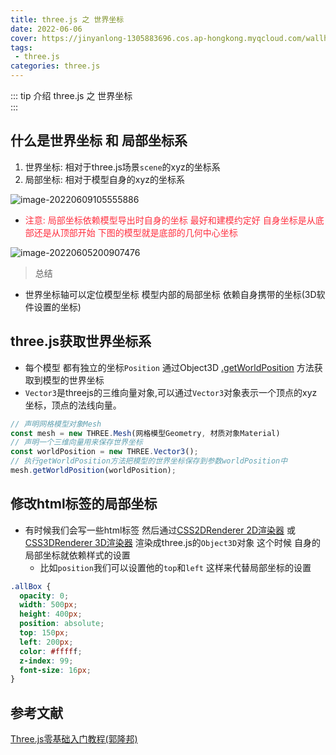 ```yaml
---
title: three.js 之 世界坐标
date: 2022-06-06
cover: https://jinyanlong-1305883696.cos.ap-hongkong.myqcloud.com/wallhaven-nmkyk1.jpg
tags:
 - three.js
categories: three.js
---
```


::: tip 介绍
three.js 之 世界坐标 <br>
:::

<!-- more -->

## 什么是世界坐标 和 局部坐标系

1. 世界坐标: 相对于three.js场景`scene`的xyz的坐标系
2. 局部坐标: 相对于模型自身的xyz的坐标系

![image-20220609105555886](https://jinyanlong-1305883696.cos.ap-hongkong.myqcloud.com/image-20220609105555886.png)

* <font color =#ff3040>注意: 局部坐标依赖模型导出时自身的坐标 最好和建模约定好 自身坐标是从底部还是从顶部开始 下图的模型就是底部的几何中心坐标</font>

![image-20220605200907476](https://jinyanlong-1305883696.cos.ap-hongkong.myqcloud.com/image-20220605200907476.png)

> 总结

* 世界坐标轴可以定位模型坐标 模型内部的局部坐标 依赖自身携带的坐标(3D软件设置的坐标)

## three.js获取世界坐标系

* 每个模型 都有独立的坐标`Position` 通过Object3D [.getWorldPosition](https://threejs.org/docs/index.html?q=obj#api/zh/core/Object3D.getWorldPosition) 方法获取到模型的世界坐标
* `Vector3`是threejs的三维向量对象,可以通过`Vector3`对象表示一个顶点的xyz坐标，顶点的法线向量。

```js
// 声明网格模型对象Mesh
const mesh = new THREE.Mesh(网格模型Geometry, 材质对象Material)
// 声明一个三维向量用来保存世界坐标
const worldPosition = new THREE.Vector3();
// 执行getWorldPosition方法把模型的世界坐标保存到参数worldPosition中
mesh.getWorldPosition(worldPosition);
```

## 修改html标签的局部坐标

* 有时候我们会写一些html标签 然后通过[CSS2DRenderer 2D渲染器](https://threejs.org/docs/examples/zh/renderers/CSS2DRenderer.html) 或 [CSS3DRenderer 3D渲染器](https://threejs.org/docs/index.html?q=3d#examples/zh/renderers/CSS3DRenderer) 渲染成three.js的`Object3D`对象 这个时候 自身的局部坐标就依赖样式的设置
  * 比如`position`我们可以设置他的`top`和`left` 这样来代替局部坐标的设置


```scss
.allBox {
  opacity: 0;
  width: 500px;
  height: 400px;
  position: absolute;
  top: 150px;
  left: 200px;
  color: #fffff;
  z-index: 99;
  font-size: 16px;
}
```

##  参考文献

[Three.js零基础入门教程(郭隆邦)](http://www.yanhuangxueyuan.com/Three.js/)
